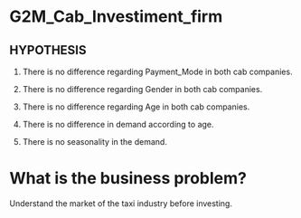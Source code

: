 # G2M_Cab_Investiment_firm

## **HYPOTHESIS**
1. There is no difference regarding Payment_Mode in both cab companies.

2. There is no difference regarding Gender in both cab companies.

3. There is no difference regarding Age in both cab companies.

4. There is no difference in demand according to age.

5. There is no seasonality in the demand.


# **What is the business problem?**

Understand the market of the taxi industry before investing.
